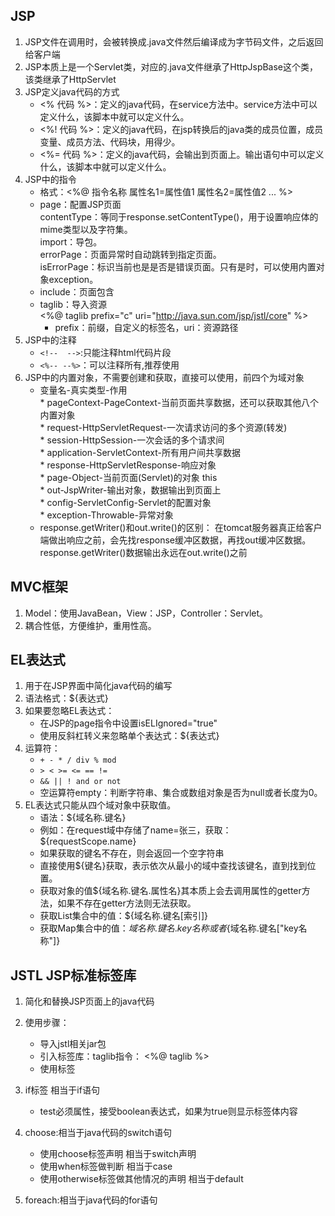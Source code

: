  ## JSP
 1. JSP文件在调用时，会被转换成.java文件然后编译成为字节码文件，之后返回给客户端
 2. JSP本质上是一个Servlet类，对应的.java文件继承了HttpJspBase这个类，该类继承了HttpServlet
 3. JSP定义java代码的方式
     + <%  代码 %>：定义的java代码，在service方法中。service方法中可以定义什么，该脚本中就可以定义什么。
     + <%! 代码 %>：定义的java代码，在jsp转换后的java类的成员位置，成员变量、成员方法、代码块，用得少。
     + <%= 代码 %>：定义的java代码，会输出到页面上。输出语句中可以定义什么，该脚本中就可以定义什么。
 4. JSP中的指令
     + 格式：<%@ 指令名称 属性名1=属性值1 属性名2=属性值2 ... %>
     + page：配置JSP页面  
     contentType：等同于response.setContentType()，用于设置响应体的mime类型以及字符集。  
     import：导包。  
     errorPage：页面异常时自动跳转到指定页面。  
     isErrorPage：标识当前也是是否是错误页面。只有是时，可以使用内置对象exception。
     + include：页面包含
     + taglib：导入资源  
      <%@ taglib prefix="c" uri="http://java.sun.com/jsp/jstl/core" %>
        * prefix：前缀，自定义的标签名，uri：资源路径
 5. JSP中的注释
    + `<!--  -->`:只能注释html代码片段
    + `<%-- --%>`：可以注释所有,推荐使用
 6. JSP中的内置对象，不需要创建和获取，直接可以使用，前四个为域对象
     + 变量名-真实类型-作用  
     		* pageContext-PageContext-当前页面共享数据，还可以获取其他八个内置对象  
     		* request-HttpServletRequest-一次请求访问的多个资源(转发)  
     		* session-HttpSession-一次会话的多个请求间  
     		* application-ServletContext-所有用户间共享数据  
     		* response-HttpServletResponse-响应对象  
     		* page-Object-当前页面(Servlet)的对象  this  
     		* out-JspWriter-输出对象，数据输出到页面上  
     		* config-ServletConfig-Servlet的配置对象  
     		* exception-Throwable-异常对象  
     + response.getWriter()和out.write()的区别：
       在tomcat服务器真正给客户端做出响应之前，会先找response缓冲区数据，再找out缓冲区数据。
       response.getWriter()数据输出永远在out.write()之前
       
 ## MVC框架
 1. Model：使用JavaBean，View：JSP，Controller：Servlet。
 2. 耦合性低，方便维护，重用性高。
 
 ## EL表达式
 1. 用于在JSP界面中简化java代码的编写
 2. 语法格式：${表达式}
 3. 如果要忽略EL表达式：
    + 在JSP的page指令中设置isELIgnored="true"
    + 使用反斜杠转义来忽略单个表达式：\${表达式}
 4. 运算符：
    + `+ - * / div % mod`
    + `> < >= <= == !=`
    + `&& || ! and or not`
    + 空运算符empty：判断字符串、集合或数组对象是否为null或者长度为0。
 5. EL表达式只能从四个域对象中获取值。
    + 语法：${域名称.键名}
    + 例如：在request域中存储了name=张三，获取：${requestScope.name}
    + 如果获取的键名不存在，则会返回一个空字符串
    + 直接使用${键名}获取，表示依次从最小的域中查找该键名，直到找到位置。
    + 获取对象的值${域名称.键名.属性名}其本质上会去调用属性的getter方法，如果不存在getter方法则无法获取。
    + 获取List集合中的值：${域名称.键名[索引]}
    + 获取Map集合中的值：${域名称.键名.key名称}或者${域名称.键名["key名称"]}
 
 ## JSTL JSP标准标签库
 1. 简化和替换JSP页面上的java代码
 2. 使用步骤：
    + 导入jstl相关jar包
    + 引入标签库：taglib指令：  <%@ taglib %>
    + 使用标签
 3. if标签 相当于if语句
    + test必须属性，接受boolean表达式，如果为true则显示标签体内容
 4. choose:相当于java代码的switch语句
    + 使用choose标签声明         			相当于switch声明
    + 使用when标签做判断         			相当于case
    + 使用otherwise标签做其他情况的声明    	相当于default
 
 5. foreach:相当于java代码的for语句